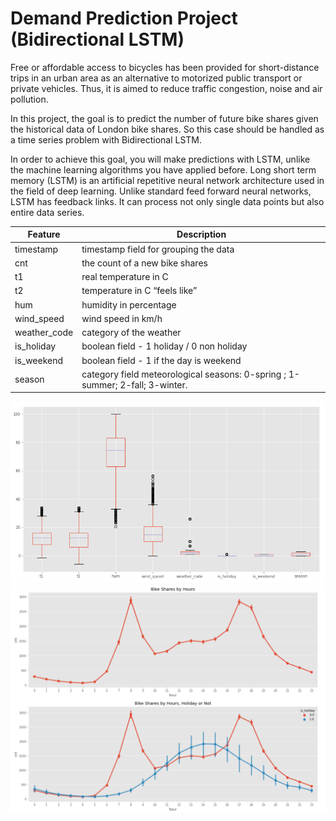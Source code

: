 # Demand Prediction Project (Bidirectional LSTM)

Free or affordable access to bicycles has been provided for short-distance trips in an urban area as an alternative to motorized public transport or private vehicles. Thus, it is aimed to reduce traffic congestion, noise and air pollution.

In this project, the goal is to predict the number of future bike shares given the historical data of London bike shares. So this case should be handled as a time series problem with Bidirectional LSTM.

In order to achieve this goal, you will make predictions with LSTM, unlike the machine learning algorithms you have applied before. Long short term memory (LSTM) is an artificial repetitive neural network architecture used in the field of deep learning. Unlike standard feed forward neural networks, LSTM has feedback links. It can process not only single data points but also entire data series.


|Feature | Description|
|---|---|
|timestamp | timestamp field for grouping the data|
|cnt | the count of a new bike shares|
|t1 | real temperature in C|
|t2 | temperature in C “feels like”| 
|hum | humidity in percentage|
|wind_speed | wind speed in km/h|
|weather_code | category of the weather|
|is_holiday | boolean field - 1 holiday / 0 non holiday|
|is_weekend | boolean field - 1 if the day is weekend|
|season | category field meteorological seasons: 0-spring ; 1-summer; 2-fall; 3-winter.|

<img src='Boxplot.PNG'>   

<img src='Bike_Share_By_Hours.PNG'>   